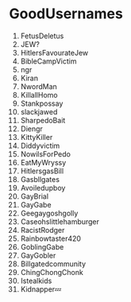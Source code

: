 # GoodUsernames
1. FetusDeletus
2. JEW?
3. HitlersFavourateJew
4. BibleCampVictim
5. ngr
6. Kiran
7. NwordMan
8. KillallHomo
9. Stankpossay
10. slackjawed
11. SharpedoBait
12. Diengr
13. KittyKiller
14. Diddyvictim
15. NowilsForPedo
16. EatMyWryssy
17. HitlersgasBill
18. Gasbllgates
19. Avoiledupboy
20. GayBrial
21. GayGabe
22. Geegaygoshgolly
23. Caseohslittlehamburger
24. RacistRodger
25. Rainbowtaster420
26. GoblingGabe
27. GayGobler
28. Billgatedcommunity
29. ChingChongChonk
30. Istealkids
31. Kidnapper💤
